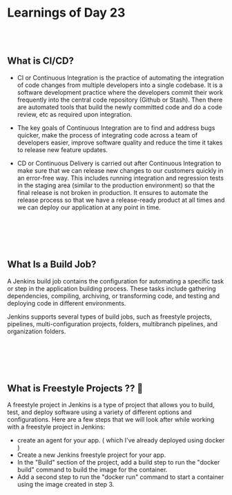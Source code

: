 # Learnings of Day 23
<br><br>

## What is CI/CD?
- CI or Continuous Integration is the practice of automating the integration of code changes from multiple developers into a single codebase. 
It is a software development practice where the developers commit their work frequently into the central code repository (Github or Stash). 
Then there are automated tools that build the newly committed code and do a code review, etc as required upon integration.



- The key goals of Continuous Integration are to find and address bugs quicker, make the process of integrating code across a team of developers 
easier, improve software quality and reduce the time it takes to release new feature updates. 


- CD or Continuous Delivery is carried out after Continuous Integration to make sure that we can release new changes to our customers quickly in an error-free way. This includes running integration and regression tests in the staging area (similar to the production environment) so that the final release is not broken in production. It ensures to automate the release process so that we have a release-ready product at all times and we can deploy our application at any point in time. 



<br><br><br><br>

## What Is a Build Job?
A Jenkins build job contains the configuration for automating a specific task or step in the application building process. These tasks include gathering dependencies, compiling, archiving, or transforming code, and testing and deploying code in different environments.

Jenkins supports several types of build jobs, such as freestyle projects, pipelines, multi-configuration projects, folders, multibranch pipelines,
and organization folders.

<br><br><br><br>

## What is Freestyle Projects ?? 🤔
A freestyle project in Jenkins is a type of project that allows you to build, test, and deploy software using a variety of different options and 
configurations. Here are a few steps that we will look after while  working with a freestyle project in Jenkins:


- create an agent for your app. ( which I've already deployed using docker )
- Create a new Jenkins freestyle project for your app.
- In the "Build" section of the project, add a build step to run the "docker build" command to build the image for the container.
- Add a second step to run the "docker run" command to start a container using the image created in step 3.



